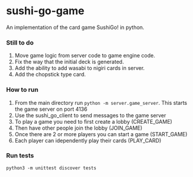# sushi-go-game
An implementation of the card game SushiGo! in python.

### Still to do
1. Move game logic from server code to game engine code.
2. Fix the way that the initial deck is generated.
3. Add the ability to add wasabi to nigiri cards in server.
4. Add the chopstick type card.

### How to run
1. From the main directory run `python -m server.game_server`. This starts the game server on port 4136
2. Use the sushi_go_client to send messages to the game server
3. To play a game you need to first create a lobby (CREATE_GAME)
4. Then have other people join the lobby (JOIN_GAME)
5. Once there are 2 or more players you can start a game (START_GAME)
6. Each player can idependently play their cards (PLAY_CARD)

### Run tests
`python3 -m unittest discover tests`